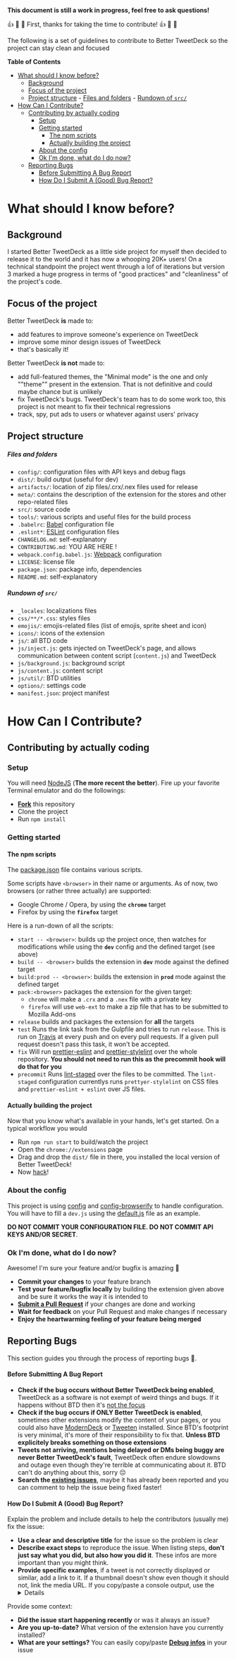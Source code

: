 **This document is still a work in progress, feel free to ask questions!**

:thumbsup: :tada: :raised_hands: First, thanks for taking the time to contribute! :thumbsup: :tada: :raised_hands:

The following is a set of guidelines to contribute to Better TweetDeck so the project can stay clean and focused

**Table of Contents**
- [What should I know before?](#what-should-i-know-before)
  - [Background](#background)
  - [Focus of the project](#focus-of-the-project)
  - [Project structure](#project-structure)
        - [Files and folders](#files-and-folders)
        - [Rundown of `src/`](#rundown-of-src)
- [How Can I Contribute?](#how-can-i-contribute)
  - [Contributing by actually coding](#contributing-by-actually-coding)
    - [Setup](#setup)
    - [Getting started](#getting-started)
      - [The npm scripts](#the-npm-scripts)
      - [Actually building the project](#actually-building-the-project)
    - [About the config](#about-the-config)
    - [Ok I'm done, what do I do now?](#ok-im-done-what-do-i-do-now)
  - [Reporting Bugs](#reporting-bugs)
      - [Before Submitting A Bug Report](#before-submitting-a-bug-report)
      - [How Do I Submit A (Good) Bug Report?](#how-do-i-submit-a-good-bug-report)

# What should I know before?
## Background

I started Better TweetDeck as a little side project for myself then decided to release it to the world and it has now a whooping 20K+ users! On a technical standpoint the project went through a lof of iterations but version 3 marked a huge progress in terms of "good practices" and "cleanliness" of the project's code.

## Focus of the project

Better TweetDeck **is** made to:
- add features to improve someone's experience on TweetDeck
- improve some minor design issues of TweetDeck
- that's basically it!


Better TweetDeck **is not** made to:
- add full-featured themes, the "Minimal mode" is the one and only ""theme"" present in the extension. That is not definitive and could maybe chance but is unlikely
- fix TweetDeck's bugs. TweetDeck's team has to do some work too, this project is not meant to fix their technical regressions
- track, spy, put ads to users or whatever against users' privacy

## Project structure

##### Files and folders

- `config/`: configuration files with API keys and debug flags
- `dist/`: build output (useful for dev)
- `artifacts/`: location of zip files/.crx/.nex files used for release
- `meta/`: contains the description of the extension for the stores and other repo-related files
- `src/`: source code
- `tools/`: various scripts and useful files for the build process
- `.babelrc`: [Babel](https://babeljs.io/) configuration file
- `.eslint*`: [ESLint](http://eslint.org/) configuration files
- `CHANGELOG.md`: self-explanatory
- `CONTRIBUTING.md`: YOU ARE HERE !
- `webpack.config.babel.js`: [Webpack](https://webpack.js.org/) configuration
- `LICENSE`: license file
- `package.json`: package info, dependencies
- `README.md`: self-explanatory

##### Rundown of `src/`

- `_locales`: localizations files
- `css/**/*.css`: styles files
- `emojis/`: emojis-related files (list of emojis, sprite sheet and icon)
- `icons/`: icons of the extension
- `js/`: all BTD code
- `js/inject.js`: gets injected on TweetDeck's page, and allows communication between content script (`content.js`) and TweetDeck
- `js/background.js`: background script
- `js/content.js`: content script
- `js/util/`: BTD utilities
- `options/`: settings code
- `manifest.json`: project manifest


# How Can I Contribute?

## Contributing by actually coding

### Setup

You will need [NodeJS](https://nodejs.org/en/) (**The more recent the better**). Fire up your favorite Terminal emulator and do the followings: 

- **[Fork](https://github.com/eai04191/BetterTweetDeck/fork)** this repository
- Clone the project
- Run `npm install`

### Getting started

#### The npm scripts

The [package.json](https://github.com/eai04191/BetterTweetDeck/blob/master/package.json) file contains various scripts.

Some scripts have `<browser>` in their name or arguments. As of now, two browsers (or rather three actually) are supported:

- Google Chrome / Opera, by using the **`chrome`** target
- Firefox by using the **`firefox`** target

Here is a run-down of all the scripts:

- `start -- <browser>`: builds up the project once, then watches for modifications while using the **`dev`** config and the defined target (see above)
- `build -- <browser>` builds the extension in **`dev`** mode against the defined target
- `build:prod -- <browser>`: builds the extension in **`prod`** mode against the defined target
- `pack:<browser>` packages the extension for the given target:
	- `chrome` will make a `.crx` and a `.nex` file with a private key
	- `firefox` will use `web-ext` to make a zip file that has to be submitted to Mozilla Add-ons
- `release` builds and packages the extension for **all** the targets
- `test` Runs the link task from the Gulpfile and tries to run `release`. This is run on [Travis](https://travis-ci.org/eramdam/BetterTweetDeck) at every push and on every pull requests. If a given pull request doesn't pass this task, it won't be accepted.
- `fix` Will run [prettier-eslint](https://github.com/prettier/prettier-eslint) and [prettier-stylelint](https://github.com/hugomrdias/prettier-stylelint) over the whole repository. **You should not need to run this as the precommit hook will do that for you**
- `precommit` Runs [lint-staged](https://github.com/okonet/lint-staged) over the files to be committed. The `lint-staged` configuration currentlys runs `prettyer-stylelint` on CSS files and `prettier-eslint + eslint` over JS files.

#### Actually building the project

Now that you know what's available in your hands, let's get started. On a typical workflow you would

- Run `npm run start` to build/watch the project
- Open the `chrome://extensions` page
- Drag and drop the `dist/` file in there, you installed the local version of Better TweetDeck!
- Now [hack](http://i.giphy.com/l0HlvFUHvDB16UOwU.gif)!

### About the config

This project is using [config](https://npmjs.org/package/config) and [config-browserify](https://npmjs.org/package/config-browserify) to handle configuration.
You will have to fill a `dev.js` using the [default.js](https://github.com/eai04191/BetterTweetDeck/blob/master/config/default.js) file as an example. 

**DO NOT COMMIT YOUR CONFIGURATION FILE. DO NOT COMMIT API KEYS AND/OR SECRET**.

### Ok I'm done, what do I do now?

Awesome! I'm sure your feature and/or bugfix is amazing :tada:

- **Commit your changes** to your feature branch
- **Test your feature/bugfix locally** by building the extension given above and be sure it works the way it is intended to
- **[Submit a Pull Request](https://github.com/eai04191/BetterTweetDeck/compare)** if your changes are done and working
- **Wait for feedback** on your Pull Request and make changes if necessary
- **Enjoy the heartwarming feeling of your feature being merged**

## Reporting Bugs

This section guides you through the process of reporting bugs :bug:.

#### Before Submitting A Bug Report

- **Check if the bug occurs without Better TweetDeck being enabled**, TweetDeck as a software is not exempt of weird things and bugs. If it happens without BTD then it's [not the focus](#focus-of-the-project)
- **Check if the bug occurs if ONLY Better TweetDeck is enabled**, sometimes other extensions modify the content of your pages, or you could also have [ModernDeck](https://github.com/dangeredwolf/ModernDeck) or [Tweeten](tweeten.xyz) installed. Since BTD's footprint is very minimal, it's more of their responsibility to fix that. **Unless BTD explicitely breaks something on those extensions**
- **Tweets not arriving, mentions being delayed or DMs being buggy are never Better TweetDeck's fault**, TweetDeck often endure slowdowns and outage even though they're terrible at communicating about it. BTD can't do anything about this, sorry :pensive:
- **Search the [existing issues](https://github.com/issues?page=2&q=is%3Aissue+repo%3Aeramdam%2Fbettertweetdeck&utf8=%E2%9C%93)**, maybe it has already been reported and you can comment to help the issue being fixed faster!

#### How Do I Submit A (Good) Bug Report?

Explain the problem and include details to help the contributors (usually me) fix the issue:

- **Use a clear and descriptive title** for the issue so the problem is clear
- **Describe exact steps** to reproduce the issue. When listing steps, **don't just say what you did, but also how you did it**. These infos are more important than you might think.
- **Provide specific examples**, if a tweet is not correctly displayed or similar, add a link to it. If a thumbnail doesn't show even though it should not, link the media URL. If you copy/paste a console output, use the [<details> element](https://gist.github.com/ericclemmons/b146fe5da72ca1f706b2ef72a20ac39d) for a cleaner issue body

Provide some context:

- **Did the issue start happening recently** or was it always an issue?
- **Are you up-to-date?** What version of the extension have you currently installed?
- **What are your settings?** You can easily copy/paste [**Debug infos**](meta/debug-infos.png) in your issue
